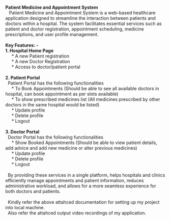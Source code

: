 **Patient Medicine and Appointment System**
<br>
&nbsp;&nbsp;&nbsp;Patient Medicine and Appointment System is a web-based healthcare application designed to streamline the interaction between patients and doctors within a hospital. 
The system facilitates essential services such as patient and doctor registration, appointment scheduling, medicine prescriptions, and user profile management.
<br><br>
**Key Features: -**
<br>
**1.	Hospital Home Page**<br>
         &nbsp;&nbsp; &nbsp;&nbsp;* A new Patient registration<br>
         &nbsp;&nbsp; &nbsp;&nbsp;* A new Doctor Registration<br>
         &nbsp;&nbsp; &nbsp;&nbsp;* Access to doctor/patient portal<br>
         <br>
**2.	Patient Portal**<br>
  &nbsp;&nbsp;Patient Portal has the following functionalities<br>
           &nbsp;&nbsp; &nbsp;&nbsp;* To Book Appointments (Should be able to see all available doctors in hospital, can book appointment as per slots available)<br>
           &nbsp;&nbsp; &nbsp;&nbsp;* To show prescribed medicines list (All medicines prescribed by other doctors in the same hospital would be listed)<br>
           &nbsp;&nbsp; &nbsp;&nbsp;* Update profile<br>
           &nbsp;&nbsp; &nbsp;&nbsp;* Delete profile<br>
           &nbsp;&nbsp; &nbsp;&nbsp;* Logout<br>
         <br>
**3.	Doctor Portal**<br>
  &nbsp;&nbsp;Doctor Portal has the following functionalities<br>
            &nbsp;&nbsp; &nbsp;&nbsp;* Show Booked Appointments (Should be able to view patient details, add advice and add new medicine or alter previous medicines)<br>
            &nbsp;&nbsp; &nbsp;&nbsp;* Update profile<br>
            &nbsp;&nbsp; &nbsp;&nbsp;* Delete profile<br>
            &nbsp;&nbsp; &nbsp;&nbsp;* Logout<br>
         <br>
&nbsp;&nbsp;By providing these services in a single platform, helps hospitals and clinics efficiently manage appointments and patient information, reduces administrative workload, and allows for a more seamless experience for both doctors and patients.         <br>  <br>
&nbsp;&nbsp;Kindly refer the above attahced documentation for setting up my project into local machine.<br>
&nbsp;&nbsp;Also refer the attahced output video recordings of my application.<br>
   <br>
